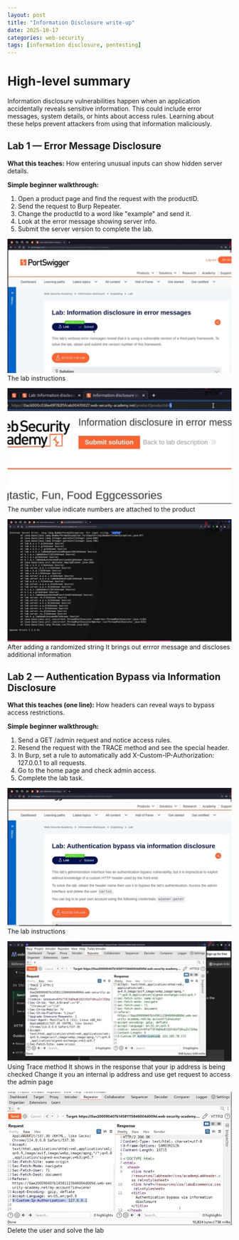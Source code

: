 ```yaml
---
layout: post
title: "Information Disclosure write-up"
date: 2025-10-17
categories: web-security
tags: [information disclosure, pentesting]
---
```

# High-level summary

Information disclosure vulnerabilities happen when an application accidentally reveals sensitive information. This could include error messages, system details, or hints about access rules. Learning about these helps prevent attackers from using that information maliciously.

## Lab 1 — Error Message Disclosure

**What this teaches:** How entering unusual inputs can show hidden server details.

**Simple beginner walkthrough:**

1. Open a product page and find the request with the productID.
2. Send the request to Burp Repeater.
3. Change the productId to a word like "example" and send it.
4. Look at the error message showing server info.
5. Submit the server version to complete the lab.

![image alt](https://github.com/Lispectree/web-sec/blob/0ba928deb2a195ef8c2dc7ecad1253739f3719d6/web-security-labs/labs/information-disclosure/INFORMATION%20LAB1%20PHOTO1.jpg)
The lab instructions


![image alt](https://github.com/Lispectree/web-sec/blob/337664eac720b6ddd180114eaa84192398b27466/web-security-labs/labs/information-disclosure/INFORMATION%20LAB1%20PHOTO2.jpg)
The number value indicate numbers are attached to the product


![image alt](https://github.com/Lispectree/web-sec/blob/1e4905c8dbfac1cc4560f4890eb4d0df143a5488/web-security-labs/labs/information-disclosure/INFORMATION%20LAB1%20PHOTO3.jpg)
After adding a randomized string 
It brings out errror message and discloses additional information

## Lab 2 — Authentication Bypass via Information Disclosure

**What this teaches (one line):** How headers can reveal ways to bypass access restrictions.

**Simple beginner walkthrough:**

1. Send a GET /admin request and notice access rules.
2. Resend the request with the TRACE method and see the special header.
3. In Burp, set a rule to automatically add X-Custom-IP-Authorization: 127.0.0.1 to all requests.
4. Go to the home page and check admin access.
5. Complete the lab task.


![image alt](https://github.com/Lispectree/web-sec/blob/770296d9912cb56b826cddbb54f09e2f49ac3584/web-security-labs/labs/information-disclosure/INFORMATION%20LAB2%20PHOTO1.jpg)
The lab instructions


![image alt](https://github.com/Lispectree/web-sec/blob/7686607ee70ac1f9a598c21a6b933615774fbaf6/web-security-labs/labs/information-disclosure/INFORMATION%20LAB2%20PHOTO2.jpg)
Using Trace method
It shows in the response that your ip address is being checked
Change it you an internal ip address and use get request to access the admin page


![image alt](https://github.com/Lispectree/web-sec/blob/9489968d80f297eeb94870dc9ea1faa6f807610f/web-security-labs/labs/information-disclosure/INFORMATION%20LAB2%20PHOTO3.jpg)
Delete the user and solve the lab





